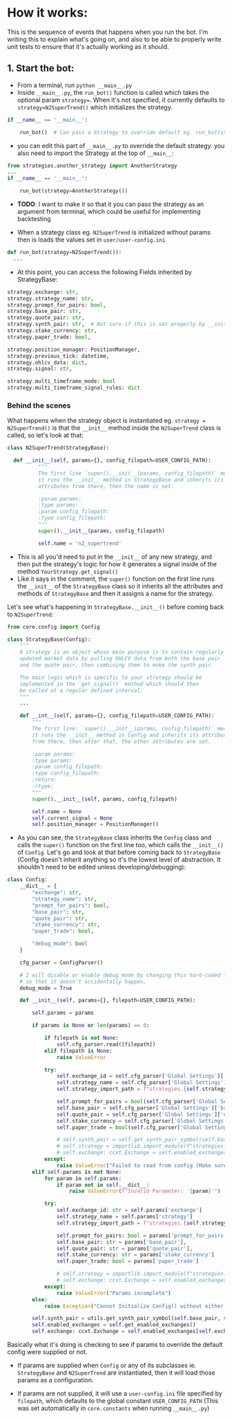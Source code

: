 # How it works:
This is the sequence of events that happens when you run the bot. I'm writing this to explain what's going on, and also to be able to properly write unit tests to ensure that it's actually 
working as it should.
## 1. Start the bot:
- From a terminal, run `python __main__.py`
- Inside `__main__.py`, the `run_bot()` function is called which takes the optional param `strategy=`. When it's not specified, it currently defaults to `strategy=N2SuperTrend()` which initializes the strategy.

```python
if __name__ == '__main__':

    run_bot()  # Can pass a Strategy to override default eg. run_bot(strategy=YourStrategy)
```

- you can edit this part of `__main__.py` to override the default strategy. you also need to import the Strategy at the top of `__main__`:
```python
from strategies.another_strategy import AnotherStrategy
...
if __name__ == '__main__':

    run_bot(strategy=AnotherStrategy())
```

- **TODO**: I want to make it so that it you can pass the strategy as an argument from terminal, which could be useful for implementing backtesting

- When a strategy class eg. `N2SuperTrend` is initialized without params then is loads the values set in `user/user-config.ini`

```python
def run_bot(strategy=N2SuperTrend()):
  ...
```

- At this point, you can access the following Fields inherited by StrategyBase:


```python
strategy.exchange: str,
strategy.strategy_name: str,
strategy.prompt_for_pairs: bool,
strategy.base_pair: str,
strategy.quote_pair: str,
strategy.synth_pair: str,  # Not sure if this is set properly by __init__ yet
strategy.stake_currency: str,
strategy.paper_trade: bool,

strategy.position_manager: PositionManager,
strategy.previous_tick: datetime,
strategy.ohlcv_data: dict,
strategy.signal: str,

strategy.multi_timeframe_mode: bool
strategy.multi_timeframe_signal_rules: dict
```

### Behind the scenes
What happens when the strategy object is instantiated eg. `strategy = N2SuperTrend()` is that the `__init__` method inside the `N2SuperTrend` class is called, so let's look at that:

```python
class N2SuperTrend(StrategyBase):

  def __init__(self, params={}, config_filepath=USER_CONFIG_PATH):
          """
          The first line `super().__init__(params, config_filepath)` means
          it runs the __init__ method in StrategyBase and inherits its
          attributes from there, then the name is set.

          :param params:
          :type params:
          :param config_filepath:
          :type config_filepath:
          """
          super().__init__(params, config_filepath)

          self.name = 'n2_supertrend'
```
- This is all you'd need to put in the `__init__` of any new strategy, and then put the strategy's logic for how it generates a signal inside of the method `YourStrategy.get_signal()`
- Like it says in the comment, the `super()` function on the first line runs the `__init__` of the `StrategyBase` class so it inherits all the attributes and methods of `StrategyBase` and then it assigns a name for the strategy.

Let's see what's happening in `StrategyBase.__init__()` before coming back to `N2SuperTrend`:

```python
from core.config import Config

class StrategyBase(Config):
    """
    A strategy is an object whose main purpose is to contain regularly
    updated market data by pulling OHLCV data from both the base pair
    and the quote pair, then combining them to make the synth pair.

    The main logic which is specific to your strategy should be
    implemented in the `get_signal()` method which should then
    be called at a regular defined interval.
    """
    ...

    def __int__(self, params={}, config_filepath=USER_CONFIG_PATH):
        """
        The first line: `super().__init__(params, config_filepath)` means
        it runs the __init__ method in Config and inherits its attributes
        from there, then after that, the other attributes are set.

        :param params:
        :type params:
        :param config_filepath:
        :type config_filepath:
        :return:
        :rtype:
        """
        super().__init__(self, params, config_filepath)

        self.name = None
        self.current_signal = None
        self.position_manager = PositionManager()
```

- As you can see, the `StrategyBase` class inherits the `Config` class and calls the `super()` function on the first line too, which calls the `__init__()` of `Config`. Let's go and look at that before coming back to `StrategyBase` (Config doesn't inherit anything so it's the lowest level of abstraction. It shouldn't need to be edited unless developing/debugging): 

```python
class Config:
    __dict__ = {
        "exchange": str,
        "strategy_name": str,
        "prompt_for_pairs": bool,
        "base_pair": str,
        "quote_pair": str,
        "stake_currency": str,
        "paper_trade": bool,

        "debug_mode": bool
    }

    cfg_parser = ConfigParser()

    # I will disable or enable debug_mode by changing this hard-coded line
    # so that it doesn't accidentally happen.
    debug_mode = True

    def __init__(self, params={}, filepath=USER_CONFIG_PATH):

        self.params = params

        if params is None or len(params) == 0:

            if filepath is not None:
                self.cfg_parser.read([filepath])
            elif filepath is None:
                raise ValueError

            try:
                self.exchange_id = self.cfg_parser['Global Settings']['exchange']
                self.strategy_name = self.cfg_parser['Global Settings']['strategy']
                self.strategy_import_path = f"strategies.{self.strategy_name}"

                self.prompt_for_pairs = bool(self.cfg_parser['Global Settings']['prompt_for_pairs'])
                self.base_pair = self.cfg_parser['Global Settings']['base_pair_default']
                self.quote_pair = self.cfg_parser['Global Settings']['quote_pair_default']
                self.stake_currency = self.cfg_parser['Global Settings']['stake_currency']
                self.paper_trade = bool(self.cfg_parser['Global Settings']['paper_trade'])

                # self.synth_pair = self.get_synth_pair_symbol(self.base_pair, self.quote_pair)
                # self.strategy = importlib.import_module(f"strategies.{self.strategy_name}")
                # self.exchange: ccxt.Exchange = self.enabled_exchanges[self.exchange_id]
            except:
                raise ValueError("Failed to read from config (Make sure all values are assigned)")
        elif self.params is not None:
            for param in self.params:
                if param not in self.__dict__:
                    raise ValueError(f"Invalid Parameter: '{param}'")

            try:
                self.exchange_id: str = self.params['exchange']
                self.strategy_name = self.params['strategy']
                self.strategy_import_path = f"strategies.{self.strategy_name['strategy']}"

                self.prompt_for_pairs: bool = params['prompt_for_pairs'],
                self.base_pair: str = params['base_pair'],
                self.quote_pair: str = params['quote_pair'],
                self.stake_currency: str = params['stake_currency']
                self.paper_trade: bool = params['paper_trade']

                # self.strategy = importlib.import_module(f"strategies.{self.strategy_name}")
                # self.exchange: ccxt.Exchange = self.enabled_exchanges[self.exchange_id]
            except:
                raise ValueError("Params incomplete")
        else:
            raise Exception("Cannot Initialize Config() without either params or config_filepath")

        self.synth_pair = utils.get_synth_pair_symbol(self.base_pair, self.quote_pair)
        self.enabled_exchanges = self.get_enabled_exchanges()
        self.exchange: ccxt.Exchange = self.enabled_exchanges[self.exchange_id.lower()]
```

Basically what it's doing is checking to see if params to override the default config were supplied or not.

- If params are supplied when `Config` or any of its subclasses ie. `StrategyBase` and `N2SuperTrend` are instantiated, then it will load those params as a configuration.

- If params are not supplied, it will use a `user-config.ini` file specified by `filepath`, which defaults to the global constant `USER_CONFIG_PATH` (This was set automatically in `core.constants` when running `__main__.py`)